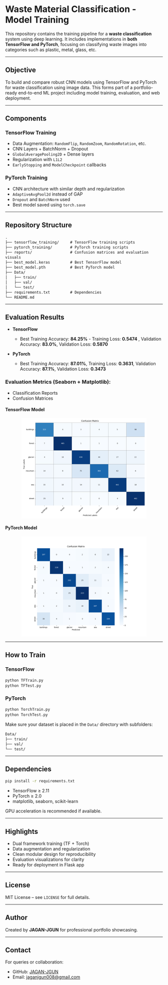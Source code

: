 # Waste Material Classification - Model Training

This repository contains the training pipeline for a **waste classification** system using deep learning. It includes implementations in **both TensorFlow and PyTorch**, focusing on classifying waste images into categories such as plastic, metal, glass, etc.

---

## Objective

To build and compare robust CNN models using TensorFlow and PyTorch for waste classification using image data. This forms part of a portfolio-ready end-to-end ML project including model training, evaluation, and web deployment.

---

## Components

### TensorFlow Training

* Data Augmentation: `RandomFlip`, `RandomZoom`, `RandomRotation`, etc.
* CNN Layers + BatchNorm + Dropout
* `GlobalAveragePooling2D` + Dense layers
* Regularization with `L1L2`
* `EarlyStopping` and `ModelCheckpoint` callbacks

### PyTorch Training

* CNN architecture with similar depth and regularization
* `AdaptiveAvgPool2d` instead of GAP
* `Dropout` and `BatchNorm` used
* Best model saved using `torch.save`

---

## Repository Structure

```
.
├── tensorflow_training/     # TensorFlow training scripts
├── pytorch_training/        # PyTorch training scripts
├── reports/                 # Confusion matrices and evaluation visuals
├── best_model.keras         # Best TensorFlow model
├── best_model.pth           # Best PyTorch model
├── Data/
│   ├── train/
│   ├── val/
│   └── test/
├── requirements.txt         # Dependencies
└── README.md
```

---

## Evaluation Results

* **TensorFlow**

  * Best Training Accuracy: **84.25%**  - Training Loss: **0.5474** , Validation Accuracy: **83.0%**, Validation Loss: **0.5870**
* **PyTorch**

  * Best Training Accuracy: **87.01%**, Training Loss: **0.3631**, Validation Accuracy: **87.1%**, Validation Loss: **0.3473**

### Evaluation Metrics (Seaborn + Matplotlib):

* Classification Reports
* Confusion Matrices

#### TensorFlow Model

<div align="center">
  <img src="TF.png" alt="TensorFlow Confusion Matrix" width="400"/>
</div>

#### PyTorch Model

<div align="center">
  <img src="Torch.png" alt="PyTorch Confusion Matrix" width="400"/>
</div>

---

## How to Train

### TensorFlow

```bash
python TFTrain.py
python TFTest.py
```

### PyTorch

```bash
python TorchTrain.py
python TorchTest.py
```

Make sure your dataset is placed in the `Data/` directory with subfolders:

```
Data/
├── train/
├── val/
└── test/
```

---

## Dependencies

```bash
pip install -r requirements.txt
```

* TensorFlow ≥ 2.11
* PyTorch ≥ 2.0
* matplotlib, seaborn, scikit-learn

GPU acceleration is recommended if available.

---

## Highlights

* Dual framework training (TF + Torch)
* Data augmentation and regularization
* Clean modular design for reproducibility
* Evaluation visualizations for clarity
* Ready for deployment in Flask app

---

## License

MIT License – see `LICENSE` for full details.

---

## Author

Created by **JAGAN-JGUN** for professional portfolio showcasing.

---

## Contact

For queries or collaboration:

* GitHub: [JAGAN-JGUN](https://github.com/JAGAN-JGUN)
* Email: [jaganjgun008@gmail.com](jaganjgun008@gmail.com)
